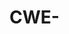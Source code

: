 # CWE-<ID> <Title> — Report

Generated: <YYYY-MM-DD HH:MM TZ>
Target: <proto://host:port>
Tools: <IDA MCP | Ghidra>, probe scripts: <scripts/...>

## 1) Executive Summary
<One-paragraph summary of finding(s), impact, and confidence.>

## 2) Environment & Scope
- Binary/Version: <if known>
- Toolchain: <IDA/Ghidra versions + ida-pro-mcp version>
- Target metadata: `<target.json>` highlights (base_url, tls verify, rate_limit)
- Auth in scope: <none/basic/digest/bearer> (sanitized)
- Captures: `targets-local/<target-key>/captures/` used (time range, volume)

## 3) Captures & Data Processing
- Sources: <pcap/http logs/har>
- Processing methodology:
  - Extract request lines (method, path, query) → dedupe → seed `routes[]`
  - Parameter discovery (query/form/JSON/multipart) from captures
  - Header conventions observed: <Host/SNI, X-Original-URL, etc.>
- Artifacts: `evidence/top_request_lines.txt`, updated `target.json` (sanitized excerpt below)

## 4) Mutation/Probe Strategy (HTTP)
- Injection surfaces exercised: <path, query, headers, form, JSON, multipart filename>
- Payload families: <per CWE; encodings; mixed separators; unicode variants>
- Methods: <GET/POST>; Content-Types: <application/json | form | multipart>
- Controls: timeouts/rate limit/backoff; max attempts; proxies
- Script(s): <scripts/...> with key flags (`--max`, `--target-json`)

## 5) Dynamic Results Summary
- Attempts: <N total> across <S surfaces> and <F payload families>
- Indicators observed: <list of first/strongest indicators>
- Status: <Vulnerable | Not Reproducible | Inconclusive> (explain briefly)
- Evidence index: see Appendix A

## 6) Static Analysis (Role-Based Chains)
- Chains (2–3 hops):
  - <Route> → <Handler fn@addr> → <Utility fn@addr> → <Sink fn@addr>
- Controls observed (order): <decode | validate | canonicalize | prefix | sink>
- Gaps: <what is missing/misordered>

## 7) Key Functions (Summaries)
| Role | Function (name@addr) | Purpose | Inputs | Outputs/Effects | Guard Status |
|------|-----------------------|---------|--------|------------------|--------------|
| Router | <Router_*@0x...> | <brief> | <req path> | <dispatch> | <n/a> |
| Handler | <Handler_*@0x...> | <brief> | <path/query> | <build fs path> | <decode=?, validate=?, realpath=?, prefix=?> |
| Utility | <Sanitize_*@0x...> | <brief> | <str> | <normalized> | <what it checks> |
| Sink | <FS_Sink_*@0x...> | <brief> | <path> | <open/read/send> | <preconditions?> |

## 8) Root Cause
<Where/why the control chain breaks; specific functions/lines; misuse/misorder of controls; special cases (double-encoding, mixed separators, unicode)>

## 9) Fix Guidance
- Apply guard sequence at/near handler before any FS call:
  1) Decode/normalize percent-encodings/UTF‑8
  2) Validate segments (ban `..`, control chars, mixed separators)
  3) Canonicalize to absolute (realpath)
  4) Enforce base-directory prefix containment
- Patch points: <functions/lines>
- Unit tests: negative traversal vectors + positive legal paths

## 10) Verification Plan
- Static: confirm guard placement/order
- Dynamic: rerun probes with selected payloads; expect block/confinement

## Appendix A — Evidence Index (sanitized)
- Attempts JSONL: <path>
- Notable responses: <paths to truncated bodies>

## Appendix B — Reproduction Steps
1) Set up environment (RE_CWE_PROMPTS_DIR, target.json)
2) Run script(s) with flags: <command lines>
3) Open artifacts at: <paths>

## Appendix C — Target Metadata (sanitized excerpt)
```json
<target.json excerpt>
```
